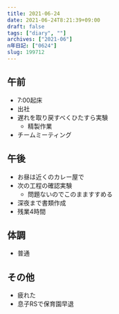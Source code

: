 ```yaml
---
title: 2021-06-24
date: 2021-06-24T8:21:39+09:00
draft: false
tags: ["diary", ""]
archives: ["2021-06"]
n年日記: ["0624"]
slug: 199712
---
```

## 午前
- 7:00起床
- 出社
- 遅れを取り戻すべくひたすら実験
  - 精製作業
- チームミーティング
## 午後
- お昼は近くのカレー屋で
- 次の工程の確認実験
  - 問題ないのでこのまますすめる
- 深夜まで書類作成
- 残業4時間
## 体調
- 普通
## その他
- 疲れた
- 息子RSで保育園早退